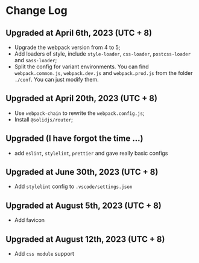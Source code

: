 # Change Log

## Upgraded at April 6th, 2023 (UTC + 8)

* Upgrade the webpack version from 4 to 5;
* Add loaders of style, include `style-loader`, `css-loader`, `postcss-loader` and `sass-loader`;
* Split the config for variant environments. You can find `webpack.common.js`, `webpack.dev.js` and `webpack.prod.js` from the folder `./conf`. You can just modify them.

## Upgraded at April 20th, 2023 (UTC + 8)

* Use `webpack-chain` to rewrite the `webpack.config.js`;
* Install `@solidjs/router`;

## Upgraded (I have forgot the time ...)

* add `eslint`, `stylelint`, `prettier` and gave really basic configs

## Upgraded at June 30th, 2023 (UTC + 8)

* Add `stylelint` config to `.vscode/settings.json`

## Upgraded at August 5th, 2023 (UTC + 8)

* Add favicon

## Upgraded at August 12th, 2023 (UTC + 8)

* Add `css module` support
